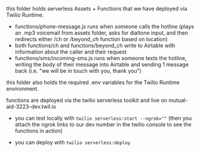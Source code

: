 this folder holds serverless Assets + Functions that we have deployed via Twilio Runtime.

- functions/phone-message.js runs when someone calls the hotline (plays an .mp3 voicemail from assets folder, asks for dialtone input, and then redirects either /ch or /beyond_ch function based on location)
- both functions/ch and functions/beyond_ch write to Airtable with information about the caller and their request
- functions/sms/incoming-sms.js runs when someone texts the hotline, writing the body of their message into Airtable and sending 1 message back (i.e. "we will be in touch with you, thank you")


this folder also holds the required .env variables for the Twilio Runtime environment.

functions are deployed via the twilio serverless toolkit and live on mutual-aid-3223-dev.twil.io
- you can test locally with `twilio serverless:start --ngrok=""` 
(then you attach the ngrok links to our dev number in the twilio console to see the functions in action)

- you can deploy with `twilio serverless:deploy`
